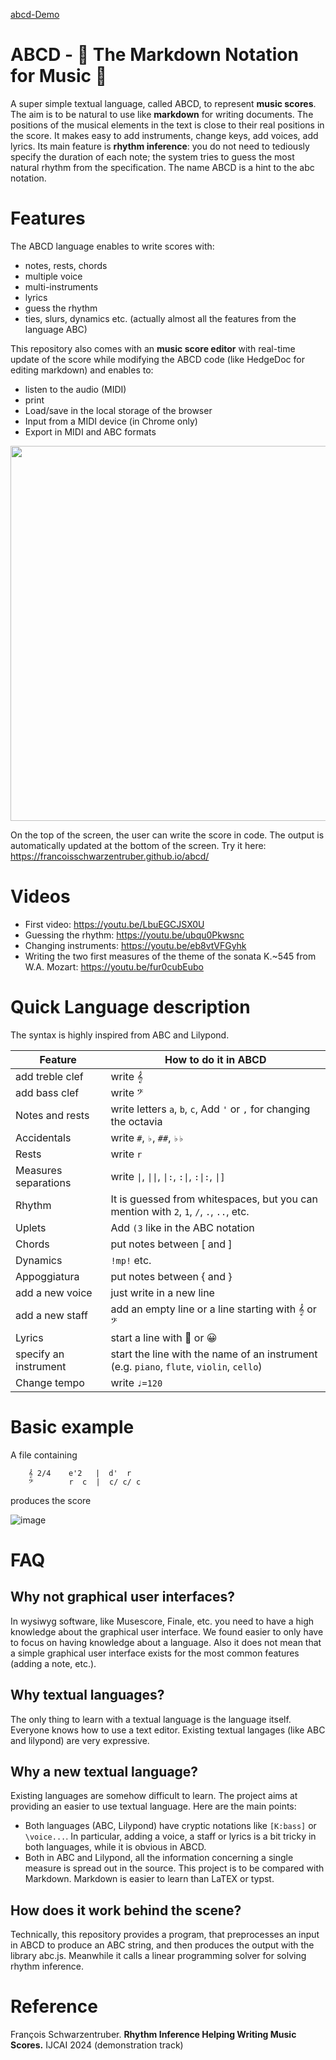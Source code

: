[abcd-Demo](https://santi-nue.github.io/abcd/)

# ABCD - 🎵 The Markdown Notation for Music 🎵 

A super simple textual language, called ABCD, to represent **music scores**. The aim is to be natural to use like **markdown** for writing documents. The positions of the musical elements in the text is close to their real positions in the score. It makes easy to add instruments, change keys, add voices, add lyrics. Its main feature is **rhythm inference**: you do not need to tediously specify the duration of each note; the system tries to guess the most natural rhythm from the specification.  The name ABCD is a hint to the abc notation. 




# Features

The ABCD language enables to write scores with:
- notes, rests, chords
- multiple voice
- multi-instruments
- lyrics
- guess the rhythm
- ties, slurs, dynamics etc. (actually almost all the features from the language ABC)

This repository also comes with an **music score editor** with real-time update of the score while modifying the ABCD code (like HedgeDoc for editing markdown) and enables to:
- listen to the audio (MIDI)
- print
- Load/save in the local storage of the browser
- Input from a MIDI device (in Chrome only) 
- Export in MIDI and ABC formats

<img src="https://github.com/user-attachments/assets/16215691-cbf2-41f8-b299-81037da43a00" height="600px"/>

On the top of the screen, the user can write the score in code. The output is automatically updated at the bottom of the screen.
Try it here: https://francoisschwarzentruber.github.io/abcd/


# Videos

- First video: https://youtu.be/LbuEGCJSX0U
- Guessing the rhythm: https://youtu.be/ubqu0Pkwsnc
- Changing instruments: https://youtu.be/eb8vtVFGyhk
- Writing the two first measures of the theme of the sonata K.~545 from W.A. Mozart: https://youtu.be/fur0cubEubo


 
# Quick Language description

The syntax is highly inspired from ABC and Lilypond.

| Feature           | How to do it in ABCD |
| ----------------- | --------------------------- |
|  add treble clef  |    write 𝄞                  |
|  add bass clef    |   write 𝄢                   |
| Notes and rests   | write letters `a`, `b`, `c`, Add `'` or `,` for changing the octavia  |
| Accidentals       |  write `#`, `♭`, `##`, `♭♭`  |
| Rests             | write `r`                 |
| Measures separations |  write `\|`, `\|\|`, `\|:`, `:\|`, `:\|:`, `\|]`  |
| Rhythm             | It is guessed from whitespaces, but you can mention with `2`, `1`, `/`, `.`, `..`, etc. |
 | Uplets            | Add `(3` like in the ABC notation |
| Chords            | put notes between [ and ]  |
| Dynamics         | `!mp!` etc. |
| Appoggiatura      | put notes between { and }  |  
|  add a new voice  |    just write in a new line |
|  add a new staff  |  add an empty line or a line starting with 𝄞 or 𝄢          |
| Lyrics       |  start a line with 💬 or 😀  | 
| specify an instrument | start the line with the name of an instrument (e.g. `piano`, `flute`, `violin`, `cello`) |
| Change tempo   | write `♩=120`   |



# Basic example

A file containing

        𝄞 2/4    e'2   |  d'  r
        𝄢        r  c  |  c/ c/ c

produces the score

![image](https://user-images.githubusercontent.com/43071857/197391690-8d0cba5b-d522-449d-b0ca-96fddb51d895.png)



# FAQ

## Why not graphical user interfaces?
In wysiwyg software, like Musescore, Finale, etc. you need to have a high knowledge about the graphical user interface. We found easier to only have to focus on having knowledge about a language. Also it does not mean that a simple graphical user interface exists for the most common features (adding a note, etc.).

## Why textual languages?
The only thing to learn with a textual language is the language itself. Everyone knows how to use a text editor. Existing textual langages (like ABC and lilypond) are very expressive. 

## Why a new textual language?
Existing languages are somehow difficult to learn. The project aims at providing an easier to use textual language. Here are the main points:
- Both languages (ABC, Lilypond) have cryptic notations like `[K:bass]` or `\voice...`. In particular, adding a voice, a staff or lyrics is a bit tricky in both languages, while it is obvious in ABCD.
- Both in ABC and Lilypond, all the information concerning a single measure is spread out in the source.
This project is to be compared with Markdown. Markdown is easier to learn than LaTEX or typst.

## How does it work behind the scene?
Technically, this repository provides a program, that preprocesses an input in ABCD to produce an ABC string, and then produces the output with the library abc.js. Meanwhile it calls a linear programming solver for solving rhythm inference.  

# Reference

François Schwarzentruber. **Rhythm Inference Helping Writing Music Scores.** IJCAI 2024 (demonstration track)
